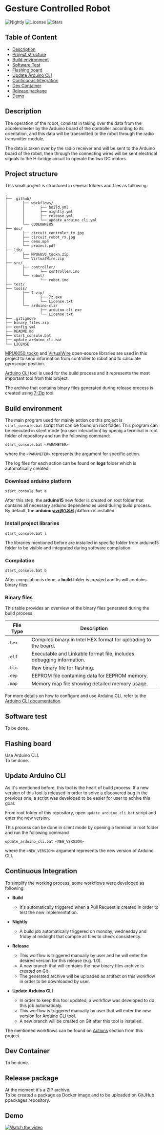 # Gesture Controlled Robot

![Nightly](https://github.com/cornelcristea/gesture-controlled-robot/actions/workflows/nightly.yml/badge.svg)
![License](https://img.shields.io/github/license/cornelcristea/gesture-controlled-robot)
![Stars](https://img.shields.io/github/stars/cornelcristea/gesture-controlled-robot)


## <b>Table of Content</b>
- [Description](#description)
- [Project structure](#project-structure)
- [Build environment](#build-environment)
- [Software Test](#software-test)
- [Flashing board](#flashing-board)
- [Update Arduino CLI](#update-arduino-cli)
- [Continuous Integration](#continuous-integration)
- [Dev Container](#dev-container)
- [Release package](#release-package)
- [Demo](#demo)

## <b>Description</b>
The operation of the robot, consists in taking over the data from the accelerometer by the Arduino board of the controller according to its orientation, and this data will be transmitted to the robot through the radio transmitter module. 

The data is taken over by the radio receiver and will be sent to the Arduino board of the robot, then through the connecting wires will be sent electrical signals to the H-bridge circuit to operate the two DC motors.


## <b>Project structure</b>
This small project is structured in several folders and files as following: <br>
```
.
├── .github/ 
│       ├── workflows/
│       │       ├── build.yml
│       │       ├── nightly.yml
│       │       ├── release.yml
│       │       └── update_arduino_cli.yml
│       └── CODEOWNERS
├── doc/
│       ├── circuit_controler_tx.jpg
│       ├── circuit_robot_rx.jpg
│       ├── demo.mp4
│       └── proiect.pdf
├── lib/ 
│       ├── MPU6050_tockn.zip
│       └── VirtualWire.zip
├── src/ 
│       ├── controller/
│       │       └── controller.ino
│       └── robot/
│               └── robot.ino
├── test/
├── tools/
│       ├── 7-zip/
│       │       ├── 7z.exe  
│       │       └── License.txt
│       └── arduino-cli/
│               ├── arduino-cli.exe
│               └── License.txt 
├── .gitignore             
├── binary_files.zip        
├── config.yml              
├── README.md               
├── start_console.bat       
├── update_arduino_cli.bat  
└── LICENSE                
```

[MPU6050_tockn](https://github.com/tockn/MPU6050_tockn) and 
[VirtualWire](https://github.com/lsongdev/VirtualWire) open-source libraries are used in this project to send information from controller to robot and  to calculate gyroscope position.

[Arduino CLI](https://arduino.github.io/arduino-cli) tool is used for the build process and it represents the most important tool from this project.

The archive that contains binary files generated during release process is created using [7-Zip](https://7-zip.org/download.html) tool.


## <b>Build environment</b>
The main program used for mainly action on this project is `start_console.bat` script that can be found on root folder.
This program can be executed in silent mode (no user interaction) by openig a terminal in root folder of repository and run the following command:<br>

    start_console.bat <PARAMETER>

where the `<PARAMETER>` represents the argument for specific action.

The log files for each action can be found on <b>logs</b> folder which is automatically created.

### Download arduino platform

    start_console.bat a

After this step, the <b>arduino15</b> new foder is created on root folder that contains all necessary arduino dependencies used during build process.<br>
By default, the <b>arduino:avr@1.8.6</b> platform is installed.

### Install project libraries

    start_console.bat l

The libraries mentioned before are installed in specific folder from arduino15 folder to be visible and integrated during software compilation

### Compilation

    start_console.bat b

After compilation is done, a <b>build</b> folder is created and tis will contains binary files.<br>

### Binary files
This table provides an overview of the binary files generated during the build process.

| **File Type** | **Description**                                        |
|---------------|--------------------------------------------------------|
| `.hex`        | Compiled binary in Intel HEX format for uploading to the board. |
| `.elf`        | Executable and Linkable format file, includes debugging information.    |
| `.bin`        | Raw binary file for flashing.                         |
| `.eep`        | EEPROM file containing data for EEPROM memory.        |
| `.map`        | Memory map file showing detailed memory usage.        |

For more details on how to configure and use Arduino CLI, refer to the [Arduino CLI documentation](https://arduino.github.io/arduino-cli/latest/).

## <b>Software test</b>
To be done.

## <b>Flashing board</b>
Use Arduino CLI.<br>
To be done.

## <b>Update Arduino CLI</b>
As it's mentioned before, this tool is the heart of build process. If a new version of this tool is released in order to solve a discovered bug in the previous one, a script was developed to be easier for user to achive this goal.<br>

From root folder of this repository, open `update_arduino_cli.bat` script and enter the new version.

This process can be done in silent mode by opening a terminal in root folder and run the following command

    update_arduino_cli.bat <NEW_VERSION>
where the `<NEW_VERSION>` argument represents the new version of Arduino CLI.

## <b>Continuous Integration</b>
To simplify the working process, some workflows were developed as following:

- <b>Build</b><br>
    - It's automatically triggered when a Pull Request is created in order to test the new implementation.<br>

- <b>Nightly</b><br>
    - A build job automatically triggered on monday, wednesday and friday at midnight that compile all files to check consistency.<br>

- <b>Release</b><br>
    - This worflow is triggered manually by user and he will enter the desired version for this release (e.g. 1.0).
    - A new branch that will contains the new binary files archive is created on Git 
    - The generated archive will be uploaded as artifact on this workflow in order to be downloaded by user.

- <b>Update Arduino CLI</b><br>
    - In order to keep this tool updated, a workflow was developed to do this job automaticaly.
    - This worflow is triggered manually by user that will enter the new version for Arduino CLI tool.
    - A new branch will be created on Git after this tool is installed.

The mentioned workflows can be found on [Actions](https://github.com/cornelcristea/gesture-controlled-robot/actions) section from this project.

## <b>Dev Container</b>
To be done.

## <b>Release package</b>
At the moment it's a ZIP archive.<br>
To be created a package as Docker image and to be uploaded on GitJHub ppackages repository.

## <b>Demo</b>

[![Watch the video](https://img.youtube.com/vi/4kE5ffBWL2M/0.jpg)](https://www.youtube.com/watch?v=4kE5ffBWL2M)


